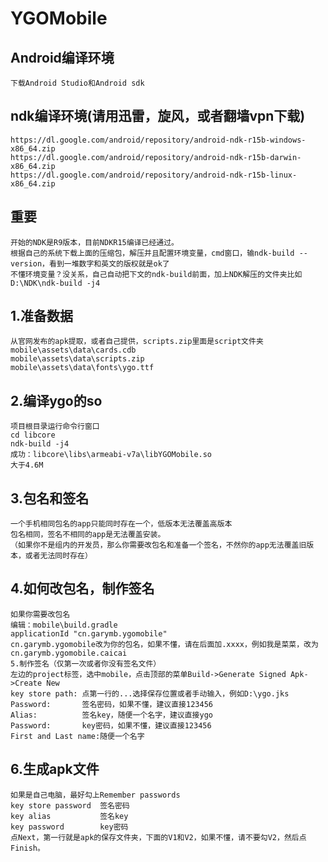 # YGOMobile
Android编译环境
---------------------
    下载Android Studio和Android sdk
    
ndk编译环境(请用迅雷，旋风，或者翻墙vpn下载)
---------------------
    https://dl.google.com/android/repository/android-ndk-r15b-windows-x86_64.zip
    https://dl.google.com/android/repository/android-ndk-r15b-darwin-x86_64.zip
    https://dl.google.com/android/repository/android-ndk-r15b-linux-x86_64.zip
    
重要
---------------------------------------------
    开始的NDK是R9版本，目前NDKR15编译已经通过。
    根据自己的系统下载上面的压缩包，解压并且配置环境变量，cmd窗口，输ndk-build --version，看到一堆数字和英文的版权就是ok了
    不懂环境变量？没关系，自己自动把下文的ndk-build前面，加上NDK解压的文件夹比如D:\NDK\ndk-build -j4

1.准备数据
--------------------------
    从官网发布的apk提取，或者自己提供，scripts.zip里面是script文件夹
    mobile\assets\data\cards.cdb
    mobile\assets\data\scripts.zip
    mobile\assets\data\fonts\ygo.ttf

2.编译ygo的so
-------------------------
    项目根目录运行命令行窗口
    cd libcore
    ndk-build -j4
    成功：libcore\libs\armeabi-v7a\libYGOMobile.so
    大于4.6M

3.包名和签名
---------------------
    一个手机相同包名的app只能同时存在一个，低版本无法覆盖高版本
    包名相同，签名不相同的app是无法覆盖安装。
    （如果你不是组内的开发员，那么你需要改包名和准备一个签名，不然你的app无法覆盖旧版本，或者无法同时存在）

4.如何改包名，制作签名
----------------------------
    如果你需要改包名
    编辑：mobile\build.gradle
    applicationId "cn.garymb.ygomobile"
    cn.garymb.ygomobile改为你的包名，如果不懂，请在后面加.xxxx，例如我是菜菜，改为cn.garymb.ygomobile.caicai
    5.制作签名（仅第一次或者你没有签名文件）
    左边的project标签，选中mobile，点击顶部的菜单Build->Generate Signed Apk->Create New
    key store path: 点第一行的...选择保存位置或者手动输入，例如D:\ygo.jks
    Password:       签名密码，如果不懂，建议直接123456
    Alias:          签名key，随便一个名字，建议直接ygo
    Password:       key密码，如果不懂，建议直接123456
    First and Last name:随便一个名字

6.生成apk文件
-------------------------
    如果是自己电脑，最好勾上Remember passwords
    key store password  签名密码
    key alias           签名key
    key password        key密码
    点Next，第一行就是apk的保存文件夹，下面的V1和V2，如果不懂，请不要勾V2，然后点Finish。